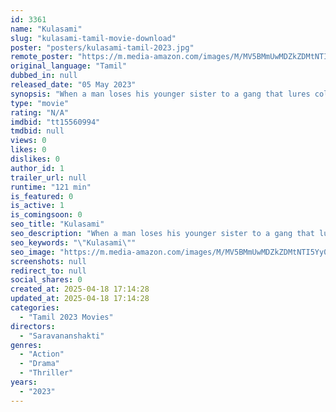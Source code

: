 ```yaml
---
id: 3361
name: "Kulasami"
slug: "kulasami-tamil-movie-download"
poster: "posters/kulasami-tamil-2023.jpg"
remote_poster: "https://m.media-amazon.com/images/M/MV5BMmUwMDZkZDMtNTI5Yy00ZmRlLWI2MGUtOTAyYzE5ODg4Y2M1XkEyXkFqcGc@._V1_SX300.jpg"
original_language: "Tamil"
dubbed_in: null
released_date: "05 May 2023"
synopsis: "When a man loses his younger sister to a gang that lures college girls into sex work, he begins to scheme a revenge plan"
type: "movie"
rating: "N/A"
imdbid: "tt15560994"
tmdbid: null
views: 0
likes: 0
dislikes: 0
author_id: 1
trailer_url: null
runtime: "121 min"
is_featured: 0
is_active: 1
is_comingsoon: 0
seo_title: "Kulasami"
seo_description: "When a man loses his younger sister to a gang that lures college girls into sex work, he begins to scheme a revenge plan"
seo_keywords: "\"Kulasami\""
seo_image: "https://m.media-amazon.com/images/M/MV5BMmUwMDZkZDMtNTI5Yy00ZmRlLWI2MGUtOTAyYzE5ODg4Y2M1XkEyXkFqcGc@._V1_SX300.jpg"
screenshots: null
redirect_to: null
social_shares: 0
created_at: 2025-04-18 17:14:28
updated_at: 2025-04-18 17:14:28
categories:
  - "Tamil 2023 Movies"
directors:
  - "Saravananshakti"
genres:
  - "Action"
  - "Drama"
  - "Thriller"
years:
  - "2023"
---
```

